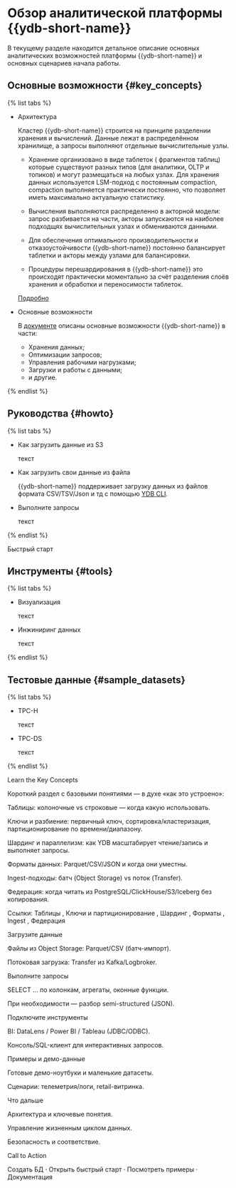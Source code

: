 # Обзор аналитической платформы {{ydb-short-name}}

В текущему разделе находится детальное описание основных аналитических возможностей платформы {{ydb-short-name}} и основных сценариев начала работы.

## Основные возможности {#key_concepts}

{% list tabs %}

- Архитектура

    Кластер {{ydb-short-name}} строится на принципе разделении хранения и вычислений. Данные лежат в распределённом хранилище, а запросы выполняют отдельные вычислительные узлы.

    - Хранение организовано в виде таблеток ( фрагментов таблиц) которые существуют разных типов (для аналитики, OLTP и топиков) и могут размещаться на любых узлах. Для хранения данных используется LSM-подход с постоянным compaction, compaction выполняется практически постоянно, что позволяет иметь максимально актуальную статистику.

    - Вычисления выполняются распределенно в акторной модели: запрос разбивается на части, акторы запускаются на наиболее подходщях вычислительных узлах и обмениваются данными.

    - Для обеспечения оптимального производительности и отказоустойчивости {{ydb-short-name}} постоянно балансирует таблетки и акторы между узлами для балансировки.

    - Процедуры перешардирования в {{ydb-short-name}} это происходят практически моментально за счёт разделения слоёв хранения и обработки и переносимости таблеток.

    [Подробно](cluster_structure.md)

- Основные возможности

  В [документе](olap_features.md) описаны основные возможности {{ydb-short-name}} в части:
  - Хранения данных;
  - Оптимизации запросов;
  - Управления рабочими нагрузками;
  - Загрузки и работы с данными;
  - и другие.

{% endlist %}

## Руководства {#howto}

{% list tabs %}

- Как загрузить данные  из S3

  текст

- Как загрузить свои данные из файла

  {{ydb-short-name}} поддерживает загрузку данных из файлов формата CSV/TSV/Json и тд с помощью [YDB CLI](../reference/ydb-cli/export-import/import-file.md).

- Выполните запросы

  текст

{% endlist %}

Быстрый старт

## Инструменты {#tools}

{% list tabs %}

  - Визуализация

    текст

  - Инжиниринг данных

    текст

{% endlist %}

## Тестовые данные {#sample_datasets}

{% list tabs %}

  - TPC-H

    текст

  - TPC-DS

    текст

{% endlist %}


Learn the Key Concepts

Короткий раздел с базовыми понятиями — в духе «как это устроено»:

Таблицы: колоночные vs строковые — когда какую использовать.

Ключи и разбиение: первичный ключ, сортировка/кластеризация, партиционирование по времени/диапазону.

Шардинг и параллелизм: как YDB масштабирует чтение/запись и выполняет запросы.

Форматы данных: Parquet/CSV/JSON и когда они уместны.

Ingest-подходы: батч (Object Storage) vs поток (Transfer).

Федерация: когда читать из PostgreSQL/ClickHouse/S3/Iceberg без копирования.

Ссылки: Таблицы
, Ключи и партиционирование
, Шардинг
, Форматы
, Ingest
, Федерация

Загрузите данные

Файлы из Object Storage: Parquet/CSV (батч-импорт).

Потоковая загрузка: Transfer из Kafka/Logbroker.

Выполните запросы

SELECT … по колонкам, агрегаты, оконные функции.

При необходимости — разбор semi-structured (JSON).

Подключите инструменты

BI: DataLens / Power BI / Tableau (JDBC/ODBC).

Консоль/SQL-клиент для интерактивных запросов.

Примеры и демо-данные

Готовые демо-ноутбуки и маленькие датасеты.

Сценарии: телеметрия/логи, retail-витринка.

Что дальше

Архитектура и ключевые понятия.

Управление жизненным циклом данных.

Безопасность и соответствие.

Call to Action

Создать БД · Открыть быстрый старт · Посмотреть примеры · Документация
